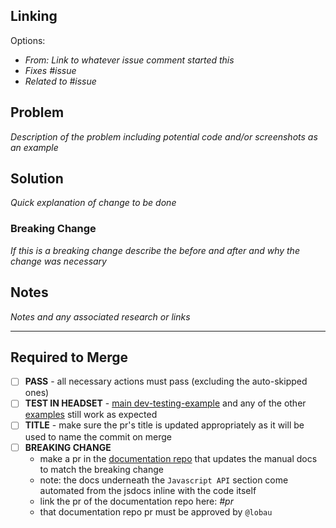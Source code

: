 ## Linking

Options:

- *From: Link to whatever issue comment started this*
- *Fixes #issue*
- *Related to #issue*

## Problem

*Description of the problem including potential code and/or screenshots as an example*

## Solution

*Quick explanation of change to be done*

### Breaking Change

*If this is a breaking change describe the before and after and why the change was necessary*

## Notes

*Notes and any associated research or links*

------------

## Required to Merge

- [ ] **PASS** - all necessary actions must pass (excluding the auto-skipped ones)
- [ ] **TEST IN HEADSET** - [main dev-testing-example](https://github.com/Volumetrics-io/mrjs/tree/main/samples/index.html) and any of the other [examples](https://github.com/Volumetrics-io/mrjs/tree/main/samples/examples) still work as expected
- [ ] **TITLE** - make sure the pr's title is updated appropriately as it will be used to name the commit on merge
- [ ] **BREAKING CHANGE**
  - make a pr in the [documentation repo](https://github.com/Volumetrics-io/documentation) that updates the manual docs to match the breaking change
  - note: the docs underneath the `Javascript API` section come automated from the jsdocs inline with the code itself
  - link the pr of the documentation repo here: *#pr*
  - that documentation repo pr must be approved by `@lobau`
